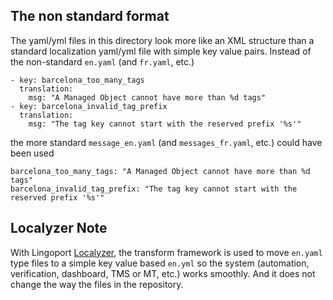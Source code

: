 ## The non standard format
The yaml/yml files in this directory look more like an XML structure than a standard localization yaml/yml file with simple key value pairs. 
Instead of the non-standard <code>en.yaml</code> (and <code>fr.yaml</code>, etc.)

    - key: barcelona_too_many_tags
      translation:
        msg: "A Managed Object cannot have more than %d tags"
    - key: barcelona_invalid_tag_prefix
      translation:
        msg: "The tag key cannot start with the reserved prefix '%s'"

the more standard <code>message_en.yaml</code> (and <code>messages_fr.yaml</code>, etc.) could have been used

    barcelona_too_many_tags: "A Managed Object cannot have more than %d tags"
    barcelona_invalid_tag_prefix: "The tag key cannot start with the reserved prefix '%s'"

## Localyzer Note
With Lingoport [Localyzer](https://lingoport.com/software-internationalization-products/localyzer-localization-automation/), the transform framework is used to move <code>en.yaml</code> type files to a simple key value based <code>en.yml</code> so the system (automation, verification, dashboard, TMS or MT, etc.) works smoothly.
And it does not change the way the files in the repository.
